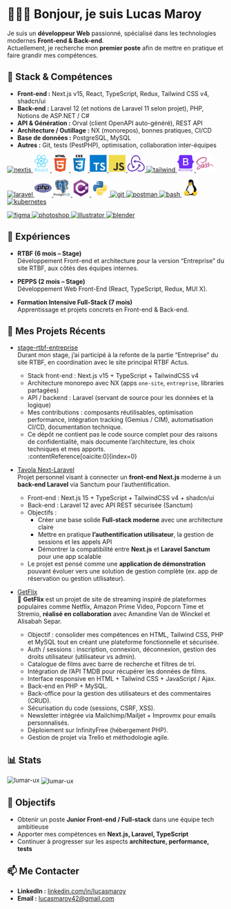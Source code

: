 # 🏄🏼‍♂️ Bonjour, je suis Lucas Maroy

Je suis un **développeur Web** passionné, spécialisé dans les technologies modernes **Front-end & Back-end**.  
Actuellement, je recherche mon **premier poste** afin de mettre en pratique et faire grandir mes compétences.


## 🚀 Stack & Compétences

- **Front-end :** Next.js v15, React, TypeScript, Redux, Tailwind CSS v4, shadcn/ui
- **Back-end :** Laravel 12 (et notions de Laravel 11 selon projet), PHP, Notions de ASP.NET / C#
- **API & Génération :** Orval (client OpenAPI auto-généré), REST API
- **Architecture / Outillage :** NX (monorepos), bonnes pratiques, CI/CD
- **Base de données :** PostgreSQL, MySQL
- **Autres :** Git, tests (PestPHP), optimisation, collaboration inter-équipes

<!-- Frontend -->
<p align="left">

  
  <!-- Frameworks Frontend -->
  <a href="https://nextjs.org/" target="_blank" rel="noreferrer">
    <img src="https://cdn.brandfetch.io/id2alue-rx/theme/dark/idqNI71Hra.svg?c=1dxbfHSJFAPEGdCLU4o5B" alt="nextjs" width="40" height="40"/>
  </a>
  <a href="https://reactjs.org/" target="_blank" rel="noreferrer">
    <img src="https://raw.githubusercontent.com/devicons/devicon/master/icons/react/react-original-wordmark.svg" alt="react" width="40" height="40"/>
  </a>
  <!-- HTML / CSS / JS -->
  <a href="https://www.w3.org/html/" target="_blank" rel="noreferrer">
    <img src="https://raw.githubusercontent.com/devicons/devicon/master/icons/html5/html5-original-wordmark.svg" alt="html5" width="40" height="40"/>
  </a>
  <a href="https://www.w3schools.com/css/" target="_blank" rel="noreferrer">
    <img src="https://raw.githubusercontent.com/devicons/devicon/master/icons/css3/css3-original-wordmark.svg" alt="css3" width="40" height="40"/>
  </a>
  <a href="https://www.typescriptlang.org/" target="_blank" rel="noreferrer">
    <img src="https://raw.githubusercontent.com/devicons/devicon/master/icons/typescript/typescript-original.svg" alt="typescript" width="40" height="40"/>
  </a>
  <a href="https://developer.mozilla.org/en-US/docs/Web/JavaScript" target="_blank" rel="noreferrer">
    <img src="https://raw.githubusercontent.com/devicons/devicon/master/icons/javascript/javascript-original.svg" alt="javascript" width="40" height="40"/>
  </a>
  <!-- React Add-ons -->
  <a href="https://redux.js.org" target="_blank" rel="noreferrer">
    <img src="https://raw.githubusercontent.com/devicons/devicon/master/icons/redux/redux-original.svg" alt="redux" width="40" height="40"/>
  </a>
  
  <!-- CSS Frameworks -->
  <a href="https://tailwindcss.com/" target="_blank" rel="noreferrer">
    <img src="https://www.vectorlogo.zone/logos/tailwindcss/tailwindcss-icon.svg" alt="tailwind" width="40" height="40"/>
  </a>
  <a href="https://getbootstrap.com" target="_blank" rel="noreferrer">
    <img src="https://raw.githubusercontent.com/devicons/devicon/master/icons/bootstrap/bootstrap-plain-wordmark.svg" alt="bootstrap" width="40" height="40"/>
  </a>
  <a href="https://sass-lang.com" target="_blank" rel="noreferrer">
    <img src="https://raw.githubusercontent.com/devicons/devicon/master/icons/sass/sass-original.svg" alt="sass" width="40" height="40"/>
  </a>
</p>

<!-- Backend -->
<p align="left">
  <a href="https://laravel.com/" target="_blank" rel="noreferrer">
    <img src="https://upload.wikimedia.org/wikipedia/commons/9/9a/Laravel.svg" alt="laravel" width="40" height="40"/>
  </a>
  <a href="https://www.php.net" target="_blank" rel="noreferrer">
    <img src="https://raw.githubusercontent.com/devicons/devicon/master/icons/php/php-original.svg" alt="php" width="40" height="40"/>
  </a>
  <a href="https://www.postgresql.org" target="_blank" rel="noreferrer">
    <img src="https://raw.githubusercontent.com/devicons/devicon/master/icons/postgresql/postgresql-original-wordmark.svg" alt="postgresql" width="40" height="40"/>
  </a>
  <a href="https://www.w3schools.com/cs/" target="_blank" rel="noreferrer">
    <img src="https://raw.githubusercontent.com/devicons/devicon/master/icons/csharp/csharp-original.svg" alt="csharp" width="40" height="40"/>
  </a>
  <a href="https://www.python.org" target="_blank" rel="noreferrer">
    <img src="https://raw.githubusercontent.com/devicons/devicon/master/icons/python/python-original.svg" alt="python" width="40" height="40"/>
  </a>
<!-- Outils & DevOps -->
  <a href="https://git-scm.com/" target="_blank" rel="noreferrer">
    <img src="https://www.vectorlogo.zone/logos/git-scm/git-scm-icon.svg" alt="git" width="40" height="40"/>
  </a>
  <a href="https://postman.com" target="_blank" rel="noreferrer">
    <img src="https://www.vectorlogo.zone/logos/getpostman/getpostman-icon.svg" alt="postman" width="40" height="40"/>
  </a>
  <a href="https://www.gnu.org/software/bash/" target="_blank" rel="noreferrer">
    <img src="https://www.vectorlogo.zone/logos/gnu_bash/gnu_bash-icon.svg" alt="bash" width="40" height="40"/>
  </a>
  <a href="https://www.linux.org/" target="_blank" rel="noreferrer">
    <img src="https://raw.githubusercontent.com/devicons/devicon/master/icons/linux/linux-original.svg" alt="linux" width="40" height="40"/>
  </a>
  <a href="https://kubernetes.io" target="_blank" rel="noreferrer">
    <img src="https://www.vectorlogo.zone/logos/kubernetes/kubernetes-icon.svg" alt="kubernetes" width="40" height="40"/>
  </a>
</p>

<!-- Design -->
<p align="left">
  <a href="https://www.figma.com/" target="_blank" rel="noreferrer">
    <img src="https://www.vectorlogo.zone/logos/figma/figma-icon.svg" alt="figma" width="40" height="40"/>
  </a>
  <a href="https://www.photoshop.com/en" target="_blank" rel="noreferrer">
    <img src="https://upload.wikimedia.org/wikipedia/commons/a/af/Adobe_Photoshop_CC_icon.svg" alt="photoshop" width="40" height="40"/>
  </a>
  <a href="https://www.adobe.com/in/products/illustrator.html" target="_blank" rel="noreferrer">
    <img src="https://upload.wikimedia.org/wikipedia/commons/f/fb/Adobe_Illustrator_CC_icon.svg" alt="illustrator" width="40" height="40"/>
  </a>
  <a href="https://www.blender.org/" target="_blank" rel="noreferrer">
    <img src="https://upload.wikimedia.org/wikipedia/commons/0/0c/Blender_logo_no_text.svg" alt="blender" width="40" height="40"/>
  </a>
</p>

## 💼 Expériences

- **RTBF (6 mois – Stage)**  
  Développement Front-end et architecture pour la version “Entreprise” du site RTBF, aux côtés des équipes internes.  

- **PEPPS (2 mois – Stage)**  
  Développement Web Front-End (React, TypeScript, Redux, MUI X).  

- **Formation Intensive Full-Stack (7 mois)**  
  Apprentissage et projets concrets en Front-end & Back-end.  

## 📂 Mes Projets Récents

- [stage-rtbf-entreprise](https://github.com/Lumar-ux/stage-rtbf-entreprise)  
  Durant mon stage, j’ai participé à la refonte de la partie “Entreprise” du site RTBF, en coordination avec le site principal RTBF Actus.  
  - Stack front-end : Next.js v15 + TypeScript + TailwindCSS v4  
  - Architecture monorepo avec NX (apps `one-site`, `entreprise`, libraries partagées)  
  - API / backend : Laravel (servant de source pour les données et la logique)  
  - Mes contributions : composants réutilisables, optimisation performance, intégration tracking (Gemius / CIM), automatisation CI/CD, documentation technique.  
  - Ce dépôt ne contient pas le code source complet pour des raisons de confidentialité, mais documente l’architecture, les choix techniques et mes apports.  
  :contentReference[oaicite:0]{index=0}  

- [Tavola Next-Laravel](https://github.com/Lumar-ux/tavola-next-laravel)  
  Projet personnel visant à connecter un **front-end Next.js** moderne à un **back-end Laravel** via Sanctum pour l’authentification.  
  - Front-end : Next.js 15 + TypeScript + TailwindCSS v4 + shadcn/ui  
  - Back-end : Laravel 12 avec API REST sécurisée (Sanctum)  
  - Objectifs :  
    - Créer une base solide **Full-stack moderne** avec une architecture claire  
    - Mettre en pratique **l’authentification utilisateur**, la gestion de sessions et les appels API  
    - Démontrer la compatibilité entre **Next.js** et **Laravel Sanctum** pour une app scalable  
  - Le projet est pensé comme une **application de démonstration** pouvant évoluer vers une solution de gestion complète (ex. app de réservation ou gestion utilisateur).  

- [GetFlix](https://github.com/Lumar-ux/getflixProject)  
  🎥 **GetFlix** est un projet de site de streaming inspiré de plateformes populaires comme Netflix, Amazon Prime Video, Popcorn Time et Stremio, **réalisé en collaboration** avec Amandine Van de Winckel et Alisabah Separ.  
  - Objectif : consolider mes compétences en HTML, Tailwind CSS, PHP et MySQL tout en créant une plateforme fonctionnelle et sécurisée.  
  - Auth / sessions : inscription, connexion, déconnexion, gestion des droits utilisateur (utilisateur vs admin).  
  - Catalogue de films avec barre de recherche et filtres de tri.  
  - Intégration de l’API TMDB pour récupérer les données de films.  
  - Interface responsive en HTML + Tailwind CSS + JavaScript / Ajax.  
  - Back-end en PHP + MySQL.  
  - Back-office pour la gestion des utilisateurs et des commentaires (CRUD).  
  - Sécurisation du code (sessions, CSRF, XSS).  
  - Newsletter intégrée via Mailchimp/Mailjet + Improvmx pour emails personnalisés.  
  - Déploiement sur InfinityFree (hébergement PHP).  
  - Gestion de projet via Trello et méthodologie agile.


## 📊 Stats

<p><img align="left" src="https://github-readme-stats.vercel.app/api/top-langs?username=lumar-ux&show_icons=true&locale=en&layout=compact" alt="lumar-ux" /></p>
<p>&nbsp;<img align="center" src="https://github-readme-stats.vercel.app/api?username=lumar-ux&show_icons=true&locale=en" alt="lumar-ux" /></p>


## 🎯 Objectifs

- Obtenir un poste **Junior Front-end / Full-stack** dans une équipe tech ambitieuse  
- Apporter mes compétences en **Next.js, Laravel, TypeScript**  
- Continuer à progresser sur les aspects **architecture, performance, tests**  


## 📫 Me Contacter

- **LinkedIn :** [linkedin.com/in/lucasmaroy](https://www.linkedin.com/in/lucasmaroy/)  
- **Email :** lucasmaroy42@gmail.com
